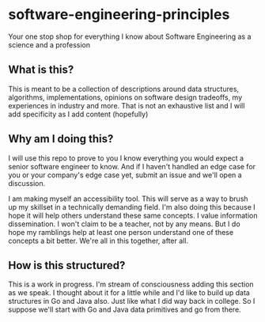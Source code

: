 # software-engineering-principles
Your one stop shop for everything I know about Software Engineering as a science and a profession

## What is this?
This is meant to be a collection of descriptions around data structures, algorithms, implementations, opinions on software design tradeoffs, my experiences in industry and more. That is not an exhaustive list and I will add specificity as I add content (hopefully)

## Why am I doing this?
I will use this repo to prove to you I know everything you would expect a senior software engineer to know. And if I haven't handled an edge case for you or your company's edge case yet, submit an issue and we'll open a discussion.

I am making myself an accessibility tool. This will serve as a way to brush up my skillset in a technically demanding field. I'm also doing this because I hope it will help others understand these same concepts. I value information dissemination. I won't claim to be a teacher, not by any means. But I do hope my ramblings help at least one person understand one of these concepts a bit better. We're all in this together, after all.

## How is this structured?
This is a work in progress. I'm stream of consciousness adding this section as we speak. I thought about it for a little while and I'd like to build up data structures in Go and Java also. Just like what I did way back in college. So I suppose we'll start with Go and Java data primitives and go from there.